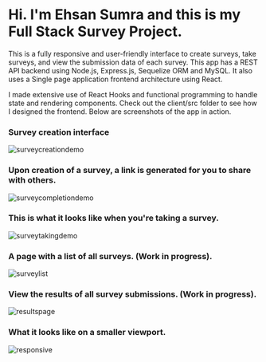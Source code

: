 # Hi. I'm Ehsan Sumra and this is my Full Stack Survey Project.

This is a fully responsive and user-friendly interface to create surveys, take surveys, and view the submission data of each survey.
This app has a REST API backend using Node.js, Express.js, Sequelize ORM and MySQL. It also uses a Single page application frontend architecture using React.

I made extensive use of React Hooks and functional programming to handle state and rendering components. Check out the client/src folder to see how I designed the frontend. Below are screenshots of the app in action.

### Survey creation interface
![surveycreationdemo](https://user-images.githubusercontent.com/39845857/184566242-e8506628-10fa-486f-9eef-9deb582ed06a.PNG)


### Upon creation of a survey, a link is generated for you to share with others.
![surveycompletiondemo](https://user-images.githubusercontent.com/39845857/184566286-056ea9c6-7315-4c28-b395-d59e4da40a3f.PNG)


### This is what it looks like when you're taking a survey.
![surveytakingdemo](https://user-images.githubusercontent.com/39845857/184566344-642f32f1-5305-4a08-ae6e-380f37f1022b.PNG)

### A page with a list of all surveys. (Work in progress).
![surveylist](https://user-images.githubusercontent.com/39845857/184566354-c912587f-c7b7-4b0f-8bfe-03ffaaa95cef.PNG)

### View the results of all survey submissions. (Work in progress).
![resultspage](https://user-images.githubusercontent.com/39845857/184566360-0c7d3dc6-577a-4360-b70c-20c2fc07a2a3.PNG)

### What it looks like on a smaller viewport.
![responsive](https://user-images.githubusercontent.com/39845857/184567368-f636f0c5-f9d4-4185-b130-c8c77cfc2bcd.PNG)
